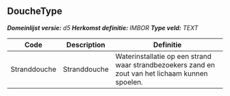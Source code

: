 ﻿## DoucheType

*__Domeinlijst versie:__ d5*
*__Herkomst definitie:__ IMBOR*
*__Type veld:__ TEXT*

|__Code__ |__Description__ |__Definitie__	|
|	---	|	---	|   ---	| 
| Stranddouche | Stranddouche | Waterinstallatie op een strand waar strandbezoekers zand en zout van het lichaam kunnen spoelen. |

